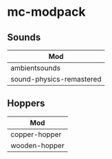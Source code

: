 # mc-modpack

## Sounds

| Mod |
| --- |
| ambientsounds |
| sound-physics-remastered |

## Hoppers

| Mod |
| --- |
| copper-hopper |
| wooden-hopper |
